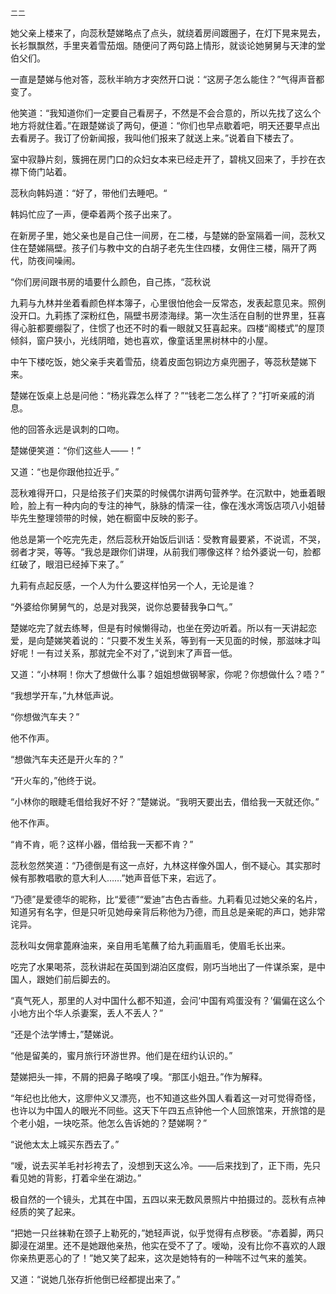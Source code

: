     二二 

   她父亲上楼来了，向蕊秋楚娣略点了点头，就绕着房间踱圈子，在灯下晃来晃去，长衫飘飘然，手里夹着雪茄烟。随便问了两句路上情形，就谈论她舅舅与天津的堂伯父们。

   一直是楚娣与他对答，蕊秋半晌方才突然开口说：“这房子怎么能住？”气得声音都变了。

   他笑道：“我知道你们一定要自己看房子，不然是不会合意的，所以先找了这么个地方将就住着。”在跟楚娣谈了两句，便道：“你们也早点歇着吧，明天还要早点出去看房子。我订了份新闻报，我叫他们报来了就送上来。”说着自下楼去了。

   室中寂静片刻，簇拥在房门口的众妇女本来已经走开了，碧桃又回来了，手抄在衣襟下倚门站着。

   蕊秋向韩妈道：“好了，带他们去睡吧。“

   韩妈忙应了一声，便牵着两个孩子出来了。

   在新房子里，她父亲也是自己住一间房，在二楼，与楚娣的卧室隔着一间，蕊秋又住在楚娣隔壁。孩子们与教中文的白胡子老先生住四楼，女佣住三楼，隔开了两代，防夜间噪闹。

   “你们房间跟书房的墙要什么颜色，自己拣，“蕊秋说

   九莉与九林并坐着看颜色样本簿子，心里很怕他会一反常态，发表起意见来。照例没开口。九莉拣了深粉红色，隔壁书房漆海绿。第一次生活在自制的世界里，狂喜得心脏都要绷裂了，住惯了也还不时的看一眼就又狂喜起来。四楼“阁楼式”的屋顶倾斜，窗户狭小，光线阴暗，她也喜欢，像童话里黑树林中的小屋。

   中午下楼吃饭，她父亲手夹着雪茄，绕着皮面包铜边方桌兜圈子，等蕊秋楚娣下来。

   楚娣在饭桌上总是问他：“杨兆霖怎么样了？”“钱老二怎么样了？”打听亲戚的消息。

   他的回答永远是讽刺的口吻。

   楚娣便笑道：“你们这些人——！”

   又道：“也是你跟他拉近乎。”

   蕊秋难得开口，只是给孩子们夹菜的时候偶尔讲两句营养学。在沉默中，她垂着眼睑，脸上有一种内向的专注的神气，脉脉的情深一往，像在浅水湾饭店项八小姐替毕先生整理领带的时候，她在橱窗中反映的影子。

   他总是第一个吃完先走，然后蕊秋开始饭后训话：受教育最要紧，不说谎，不哭，弱者才哭，等等。“我总是跟你们讲理，从前我们哪像这样？给外婆说一句，脸都红破了，眼泪已经掉下来了。”

   九莉有点起反感，一个人为什么要这样怕另一个人，无论是谁？

   “外婆给你舅舅气的，总是对我哭，说你总要替我争口气。”

   楚娣吃完了就去练琴，但是有时候懒得动，也坐在旁边听着。所以有一天讲起恋爱，是向楚娣笑着说的：“只要不发生关系，等到有一天见面的时候，那滋味才叫好呢！一有过关系，那就完全不对了，”说到末了声音一低。

   又道：“小林啊！你大了想做什么事？姐姐想做钢琴家，你呢？你想做什么？唔？”

   “我想学开车，”九林低声说。

   “你想做汽车夫？”

   他不作声。

   “想做汽车夫还是开火车的？”

   “开火车的，”他终于说。

   “小林你的眼睫毛借给我好不好？”楚娣说。“我明天要出去，借给我一天就还你。”

   他不作声。

   “肯不肯，呃？这样小器，借给我一天都不肯？”

   蕊秋忽然笑道：“乃德倒是有这一点好，九林这样像外国人，倒不疑心。其实那时候有那教唱歌的意大利人……”她声音低下来，宕远了。

   “乃德”是爱德华的昵称，比“爱德”“爱迪”古色古香些。九莉看见过她父亲的名片，知道另有名字，但是只听见她母亲背后称他为乃德，而且总是亲昵的声口，她非常诧异。

   蕊秋叫女佣拿蓖麻油来，亲自用毛笔蘸了给九莉画眉毛，使眉毛长出来。

   吃完了水果喝茶，蕊秋讲起在英国到湖泊区度假，刚巧当地出了一件谋杀案，是中国人，跟她们前后脚去的。

   “真气死人，那里的人对中国什么都不知道，会问‘中国有鸡蛋没有？’偏偏在这么个小地方出个华人杀妻案，丢人不丢人？”

   “还是个法学博士，”楚娣说。

   “他是留美的，蜜月旅行环游世界。他们是在纽约认识的。”

   楚娣把头一摔，不屑的把鼻子略嗅了嗅。“那匡小姐丑。”作为解释。

   “年纪也比他大，这廖仲义又漂亮，也不知道这些外国人看着这一对可觉得奇怪，也许以为中国人的眼光不同些。这天下午四五点钟他一个人回旅馆来，开旅馆的是个老小姐，一块吃茶。他怎么告诉她的？楚娣啊？”

   “说他太太上城买东西去了。”

   “嗳，说去买羊毛衬衫袴去了，没想到天这么冷。——后来找到了，正下雨，先只看见她的背影，打着伞坐在湖边。”

   极自然的一个镜头，尤其在中国，五四以来无数风景照片中拍摄过的。蕊秋有点神经质的笑了起来。

   “把她一只丝袜勒在颈子上勒死的，”她轻声说，似乎觉得有点秽亵。“赤着脚，两只脚浸在湖里。还不是她跟他亲热，他实在受不了了。嗳呦，没有比你不喜欢的人跟你亲热更恶心的了！”她又笑了起来，这次是她特有的一种喘不过气来的羞笑。

   又道：“说她几张存折他倒已经都提出来了。”

